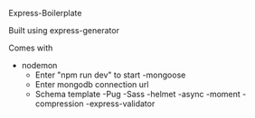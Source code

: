 Express-Boilerplate

Built using express-generator

Comes with
- nodemon
    - Enter "npm run dev" to start
-mongoose
    - Enter mongodb connection url
    - Schema template
-Pug
-Sass
-helmet
-async
-moment
-compression
-express-validator

